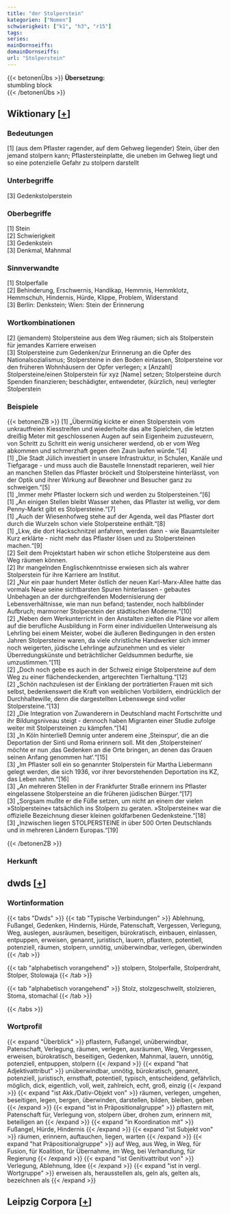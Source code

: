 ```yaml
---
title: "der Stolperstein"
kategorien: ["Nomen"]
schwierigkeit: ["k1", "h3", "r15"]
tags:
series:
mainDornseiffs:
domainDornseiffs:
url: "Stolperstein"
---
```


{{< betonenÜbs >}}
**Übersetzung:**  
stumbling block  
{{< /betonenÜbs >}}

## Wiktionary [[+](https://de.wiktionary.org/wiki/Stolperstein)]

### Bedeutungen
[1] (aus dem Pflaster ragender, auf dem Gehweg liegender) Stein, über den jemand stolpern kann; Pflastersteinplatte, die uneben im Gehweg liegt und so eine potenzielle Gefahr zu stolpern darstellt  

### Unterbegriffe
[3] Gedenkstolperstein  

### Oberbegriffe
[1] Stein  
[2] Schwierigkeit  
[3] Gedenkstein  
[3] Denkmal, Mahnmal  

### Sinnverwandte
[1] Stolperfalle  
[2] Behinderung, Erschwernis, Handikap, Hemmnis, Hemmklotz, Hemmschuh, Hindernis, Hürde, Klippe, Problem, Widerstand  
[3] Berlin: Denkstein; Wien: Stein der Erinnerung  

### Wortkombinationen
[2] (jemandem) Stolpersteine aus dem Weg räumen; sich als Stolperstein für jemandes Karriere erweisen  
[3] Stolpersteine zum Gedenken/zur Erinnerung an die Opfer des Nationalsozialismus; Stolpersteine in den Boden einlassen, Stolpersteine vor den früheren Wohnhäusern der Opfer verlegen; x [Anzahl] Stolpersteine/einen Stolperstein für xyz [Name] setzen; Stolpersteine durch Spenden finanzieren; beschädigter, entwendeter, (kürzlich, neu) verlegter Stolperstein  

### Beispiele
{{< betonenZB >}}
[1] „Übermütig kickte er einen Stolperstein vom unkrautfreien Kiesstreifen und wiederholte das alte Spielchen, die letzten dreißig Meter mit geschlossenen Augen auf sein Eigenheim zuzusteuern, von Schritt zu Schritt ein wenig unsicherer werdend, ob er vom Weg abkommen und schmerzhaft gegen den Zaun laufen würde.“[4]  
[1] „Die Stadt Jülich investiert in unsere Infrastruktur, in Schulen, Kanäle und Tiefgarage - und muss auch die Baustelle Innenstadt reparieren, weil hier an manchen Stellen das Pflaster bröckelt und Stolpersteine hinterlässt, von der Optik und ihrer Wirkung auf Bewohner und Besucher ganz zu schweigen.“[5]  
[1] „Immer mehr Pflaster lockern sich und werden zu Stolpersteinen.“[6]  
[1] „An einigen Stellen bleibt Wasser stehen, das Pflaster ist wellig, vor dem Penny-Markt gibt es Stolpersteine.“[7]  
[1] „Auch der Wiesenhofweg stehe auf der Agenda, weil das Pflaster dort durch die Wurzeln schon viele Stolpersteine enthält.“[8]  
[1] „Lkw, die dort Hackschnitzel anfahren, werden dann - wie Bauamtsleiter Kurz erklärte - nicht mehr das Pflaster lösen und zu Stolpersteinen machen.“[9]  
[2] Seit dem Projektstart haben wir schon etliche Stolpersteine aus dem Weg räumen können.  
[2] Ihr mangelnden Englischkenntnisse erwiesen sich als wahrer Stolperstein für ihre Karriere am Institut.  
[2] „Nur ein paar hundert Meter östlich der neuen Karl-Marx-Allee hatte das vormals Neue seine sichtbarsten Spuren hinterlassen - gebautes Unbehagen an der durchgreifenden Modernisierung der Lebensverhältnisse, wie man nun befand; tastender, noch halbblinder Aufbruch; marmorner Stolperstein der städtischen Moderne.“[10]  
[2] „Neben dem Werkunterricht in den Anstalten zielten die Pläne vor allem auf die berufliche Ausbildung in Form einer individuellen Unterweisung als Lehrling bei einem Meister, wobei die äußeren Bedingungen in den ersten Jahren Stolpersteine waren, da viele christliche Handwerker sich immer noch weigerten, jüdische Lehrlinge aufzunehmen und es vieler Überredungskünste und beträchtlicher Geldsummen bedurfte, sie umzustimmen.“[11]  
[2] „Doch noch gebe es auch in der Schweiz einige Stolpersteine auf dem Weg zu einer flächendeckenden, artgerechten Tierhaltung.“[12]  
[2] „Schön nachzulesen ist der Einklang der porträtierten Frauen mit sich selbst, bedenkenswert die Kraft von weiblichen Vorbildern, eindrücklich der Durchhaltewille, denn die dargestellten Lebenswege sind voller Stolpersteine.“[13]  
[2] „Die Integration von Zuwanderern in Deutschland macht Fortschritte und ihr Bildungsniveau steigt - dennoch haben Migranten einer Studie zufolge weiter mit Stolpersteinen zu kämpfen.“[14]  
[3] „In Köln hinterließ Demnig unter anderem eine ‚Steinspur‘, die an die Deportation der Sinti und Roma erinnern soll. Mit den ‚Stolpersteinen‘ möchte er nun ‚das Gedenken an die Orte bringen, an denen das Grauen seinen Anfang genommen hat‘.“[15]  
[3] „Im Pflaster soll ein so genannter Stolperstein für Martha Liebermann gelegt werden, die sich 1936, vor ihrer bevorstehenden Deportation ins KZ, das Leben nahm.“[16]  
[3] „An mehreren Stellen in der Frankfurter Straße erinnern ins Pflaster eingelassene Stolpersteine an die früheren jüdischen Bürger.“[17]  
[3] „Sorgsam mußte er die Füße setzen, um nicht an einem der vielen »Stolpersteine« tatsächlich ins Stolpern zu geraten. »Stolpersteine« war die offizielle Bezeichnung dieser kleinen goldfarbenen Gedenksteine.“[18]  
[3] „Inzwischen liegen STOLPERSTEINE in über 500 Orten Deutschlands und in mehreren Ländern Europas.“[19]  

{{< /betonenZB >}}
### Herkunft



## dwds [[+](https://www.dwds.de/wb/Stolperstein)]

### Wortinformation
{{< tabs "Dwds" >}}
{{< tab "Typische Verbindungen" >}}
Ablehnung, Fußangel, Gedenken, Hindernis, Hürde, Patenschaft, Vergessen, Verlegung, Weg, auslegen, ausräumen, beseitigen, bürokratisch, einbauen, einlassen, entpuppen, erweisen, genannt, juristisch, lauern, pflastern, potentiell, potenziell, räumen, stolpern, unnötig, unüberwindbar, verlegen, überwinden
{{< /tab >}}

{{< tab "alphabetisch vorangehend" >}}
stolpern, Stolperfalle, Stolperdraht, Stolper, Stolowaja
{{< /tab >}}

{{< tab "alphabetisch vorangehend" >}}
Stolz, stolzgeschwellt, stolzieren, Stoma, stomachal
{{< /tab >}}

{{< /tabs >}}

### Wortprofil
{{< expand "Überblick" >}} pflastern, Fußangel, unüberwindbar, Patenschaft, Verlegung, räumen, verlegen, ausräumen, Weg, Vergessen, erweisen, bürokratisch, beseitigen, Gedenken, Mahnmal, lauern, unnötig, potenziell, entpuppen, stolpern {{< /expand >}}
{{< expand "hat Adjektivattribut" >}} unüberwindbar, unnötig, bürokratisch, genannt, potenziell, juristisch, ernsthaft, potentiell, typisch, entscheidend, gefährlich, möglich, dick, eigentlich, voll, weit, zahlreich, echt, groß, einzig {{< /expand >}}
{{< expand "ist Akk./Dativ-Objekt von" >}} räumen, verlegen, umgehen, beseitigen, legen, bergen, überwinden, darstellen, bilden, bleiben, geben {{< /expand >}}
{{< expand "ist in Präpositionalgruppe" >}} pflastern mit, Patenschaft für, Verlegung von, stolpern über, drohen zum, erinnern mit, beteiligen an {{< /expand >}}
{{< expand "in Koordination mit" >}} Fußangel, Hürde, Hindernis {{< /expand >}}
{{< expand "ist Subjekt von" >}} räumen, erinnern, auftauchen, liegen, warten {{< /expand >}}
{{< expand "hat Präpositionalgruppe" >}} auf Weg, aus Weg, in Weg, für Fusion, für Koalition, für Übernahme, im Weg, bei Verhandlung, für Regierung {{< /expand >}}
{{< expand "ist Genitivattribut von" >}} Verlegung, Ablehnung, Idee {{< /expand >}}
{{< expand "ist in vergl. Wortgruppe" >}} erweisen als, herausstellen als, geln als, gelten als, bezeichnen als {{< /expand >}}

## Leipzig Corpora [[+](https://corpora.uni-leipzig.de/en/res?word=Stolperstein&corpusId=deu_newscrawl-public_2018)]

